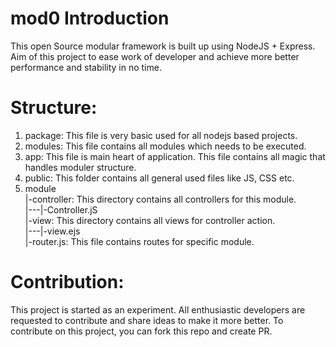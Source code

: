 # mod0 Introduction
This open Source modular framework is built up using NodeJS + Express.
Aim of this project to ease work of developer and achieve more better performance and stability in no time.

# Structure:
1. package: This file is very basic used for all nodejs based projects.
2. modules: This file contains all modules which needs to be executed.
3. app: This file is main heart of application. This file contains all magic that handles moduler structure.
4. public: This folder contains all general used files like JS, CSS etc.
5. module <br>
   |-controller: This directory contains all controllers for this module.<br>
   |---|-Controller.jS<br>
   |-view: This directory contains all views for controller action.<br>
   |---|-view.ejs<br>
   |-router.js: This file contains routes for specific module.<br>
   
# Contribution:
This project is started as an experiment. All enthusiastic developers are requested to contribute and share ideas to make it more better.
To contribute on this project, you can fork this repo and create PR.
